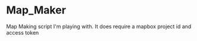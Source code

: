 # Map_Maker

Map Making script I'm playing with. It does require a mapbox project id and access token
